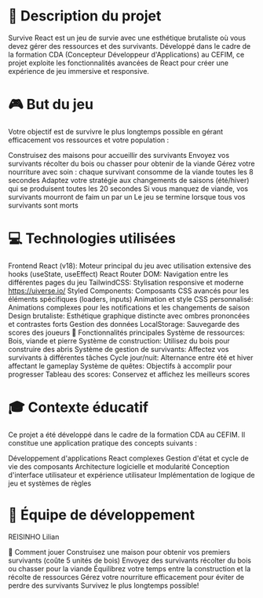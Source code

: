 # 📖 Description du projet
Survive React est un jeu de survie avec une esthétique brutaliste où vous devez gérer des ressources et des survivants. Développé dans le cadre de la formation CDA (Concepteur Développeur d'Applications) au CEFIM, ce projet exploite les fonctionnalités avancées de React pour créer une expérience de jeu immersive et responsive.

# 🎮 But du jeu
Votre objectif est de survivre le plus longtemps possible en gérant efficacement vos ressources et votre population :

Construisez des maisons pour accueillir des survivants
Envoyez vos survivants récolter du bois ou chasser pour obtenir de la viande
Gérez votre nourriture avec soin : chaque survivant consomme de la viande toutes les 8 secondes
Adaptez votre stratégie aux changements de saisons (été/hiver) qui se produisent toutes les 20 secondes
Si vous manquez de viande, vos survivants mourront de faim un par un
Le jeu se termine lorsque tous vos survivants sont morts

# 💻 Technologies utilisées
Frontend
React (v18): Moteur principal du jeu avec utilisation extensive des hooks (useState, useEffect)
React Router DOM: Navigation entre les différentes pages du jeu
TailwindCSS: Stylisation responsive et moderne
https://uiverse.io/
Styled Components: Composants CSS avancés pour les éléments spécifiques (loaders, inputs)
Animation et style
CSS personnalisé: Animations complexes pour les notifications et les changements de saison
Design brutaliste: Esthétique graphique distincte avec ombres prononcées et contrastes forts
Gestion des données
LocalStorage: Sauvegarde des scores des joueurs
🔧 Fonctionnalités principales
Système de ressources: Bois, viande et pierre
Système de construction: Utilisez du bois pour construire des abris
Système de gestion de survivants: Affectez vos survivants à différentes tâches
Cycle jour/nuit: Alternance entre été et hiver affectant le gameplay
Système de quêtes: Objectifs à accomplir pour progresser
Tableau des scores: Conservez et affichez les meilleurs scores

# 🎓 Contexte éducatif
Ce projet a été développé dans le cadre de la formation CDA au CEFIM. Il constitue une application pratique des concepts suivants :

Développement d'applications React complexes
Gestion d'état et cycle de vie des composants
Architecture logicielle et modularité
Conception d'interface utilisateur et expérience utilisateur
Implémentation de logique de jeu et systèmes de règles

# 👥 Équipe de développement
REISINHO Lilian

🚀 Comment jouer
Construisez une maison pour obtenir vos premiers survivants (coûte 5 unités de bois)
Envoyez des survivants récolter du bois ou chasser pour la viande
Équilibrez votre temps entre la construction et la récolte de ressources
Gérez votre nourriture efficacement pour éviter de perdre des survivants
Survivez le plus longtemps possible!

